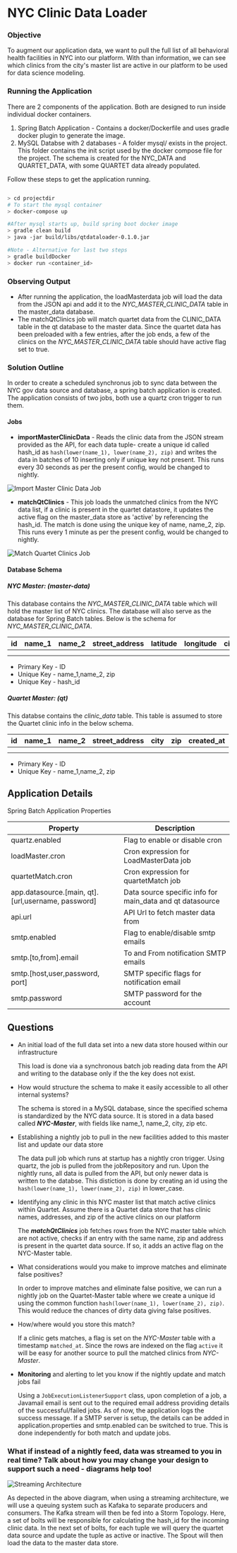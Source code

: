 # NYC Clinic Data Loader

### Objective
To augment our application data, we want to pull the full list of all behavioral health facilities in NYC into our platform.
With than information, we can see which clinics from the city's master list are active in our platform to be used for data science modeling.

### Running the Application
There are 2 components of the application. Both are designed to run inside individual docker containers.
1. Spring Batch Application - Contains a docker/Dockerfile and uses gradle docker plugin to generate the image.
2. MySQL Databse with 2 databases - A folder mysql/ exists in the project. This folder contains the init script used by the docker compose
file for the project. The schema is created for the NYC_DATA and QUARTET_DATA, with some QUARTET data already populated.

Follow these steps to get the application running.

```bash

> cd projectdir
# To start the mysql container
> docker-compose up

#After mysql starts up, build spring boot docker image
> gradle clean build
> java -jar build/libs/qtdataloader-0.1.0.jar

#Note - Alternative for last two steps
> gradle buildDocker
> docker run <container_id>

```

### Observing Output

- After running the application, the loadMasterdata job will load the data from the JSON api and add it to the _NYC_MASTER_CLINIC_DATA_ table in the master_data database.
- The matchQtClinics job will match quartet data from the CLINIC_DATA table in the qt database to the master data. Since the quartet data has been preloaded with a few entries, after the job ends, a few of the clinics on the _NYC_MASTER_CLINIC_DATA_ table should have active flag set to true.

### Solution Outline
In order to create a scheduled synchronus job to sync data between the NYC gov data source and database, a spring batch application is created.
The application consists of two jobs, both use a quartz cron trigger to run them.

#### Jobs

 - **importMasterClinicData** - Reads the clinic data from the JSON stream provided as the API, for each data tuple- create
  a unique id called hash_id as `hash(lower(name_1), lower(name_2), zip)` and writes the data
 in batches of 10 inserting only if unique key not present. This runs every 30 seconds as per the present config,
 would be changed to nightly.

![Import Master Clinic Data Job](https://s3.amazonaws.com/qt-imgs/ImportMasterClinicData-L.png)

 - **matchQtClinics** - This job loads the unmatched clinics from the NYC data list, if a clinic is present in the quartet datastore, it updates
 the active flag on the master_data store as 'active' by referencing the hash_id. The match is done using the unique key of name, name_2, zip. This
 runs every 1 minute as per the present config, would be changed to nightly.


![Match Quartet Clinics Job](https://s3.amazonaws.com/qt-imgs/matchqtclinics.png)

#### Database Schema

##### NYC Master: (master-data)
This database contains the _NYC_MASTER_CLINIC_DATA_ table which will hold the master list of NYC clinics. The database will also
serve as the database for Spring Batch tables. Below is the schema for _NYC_MASTER_CLINIC_DATA_.

| id | name_1 | name_2 | street_address | latitude | longitude | city | zip | created_at | active | hash_id    |
|----|--------|--------|----------------|----------|-----------|------|-----|------------|--------|------------|
|    |        |        |                |          |           |      |     |            |        |            |
|    |        |        |                |          |           |      |     |            |        |            |

- Primary Key - ID
- Unique Key - name_1,name_2, zip
- Unique Key - hash_id

##### Quartet Master: (qt)
This databse contains the _clinic_data_ table. This table is assumed to store the Quartet clinic info in the below schema.

| id | name_1 | name_2 | street_address | city | zip | created_at |
|----|--------|--------|----------------|------|-----|------------|
|    |        |        |                |      |     |            |
|    |        |        |                |      |     |            |

- Primary Key - ID
- Unique Key - name_1,name_2, zip

## Application Details

Spring Batch Application Properties

| Property                                           | Description                                               |
|----------------------------------------------------|-----------------------------------------------------------|
| quartz.enabled                                     | Flag to enable or disable cron                            |
| loadMaster.cron                                    | Cron expression for LoadMasterData job                    |
| quartetMatch.cron                                  | Cron expression for quartetMatch job                      |  
| app.datasource.[main, qt].[url,username, password] | Data source specific info for main_data and qt datasource |
| api.url                                            | API Url to fetch master data from                         |
| smtp.enabled                                       | Flag to enable/disable smtp emails                        |
| smtp.[to,from].email                               | To and From notification SMTP emails                      |
| smtp.[host,user,password, port]                    | SMTP specific flags for notification email                |
| smtp.password                                      | SMTP password for the account                             |


## Questions
-  An initial load of the full data set into a new data store housed within our infrastructure

    This load is done via a synchronous batch job reading data from the API and writing to the database only if the
    the key does not exist.
- How would structure the schema to make it easily accessible to all other internal systems?

    The schema is stored in a MySQL database, since the specified schema is standardized by the NYC data source.
    It is stored in a data based called _**NYC-Master**_, with fields like name_1, name_2, city, zip etc.
- Establishing a nightly job to pull in the new facilities added to this master list and update our data store

    The data pull job which runs at startup has a nightly cron trigger. Using quartz, the job is pulled from the jobRepository
    and run. Upon the nightly runs, all data is pulled from the API, but only newer data is written to the databse.
    This distiction is done by creating an id using the `hash(lower(name_1), lower(name_2), zip)` in lower_case.

- Identifying any clinic in this NYC master list that match active clinics within Quartet. Assume there is a Quartet data store that has clinic names, addresses, and zip of the active clinics on our platform

    The _**matchQtClinics**_ job fetches rows from the NYC master table which are not active, checks if an entry
    with the same name, zip and address is present in the quartet data source. If so, it adds an active flag on the
    NYC-Master table.
- What considerations would you make to improve matches and eliminate false positives?

    In order to improve matches and eliminate false positive, we can run a nightly job on the Quartet-Master table
    where we create a unique id using the common function `hash(lower(name_1), lower(name_2), zip)`. This would reduce the
    chances of dirty data giving false positives.

- How/where would you store this match?

    If a clinic gets matches, a flag is set on the _NYC-Master_ table with a timestamp `matched_at`. Since
    the rows are indexed on the flag `active` it will be easy for another source to pull the matched clinics
    from _NYC-Master_.

- **Monitoring** and alerting to let you know if the nightly update and match jobs fail

    Using a `JobExecutionListenerSupport` class, upon completion of a job, a Javamail email is sent out
    to the required email address providing details of the successful/failed jobs. As of now, the application
    logs the success message. If a SMTP server is setup, the details can be added in application.properties and
    smtp.enabled can be switched to true.
    This is done independently for both match and update jobs.


### What if instead of a nightly feed, data was streamed to you in real time? Talk about how you may change your design to support such a need - diagrams help too!

![Streaming Architecture](https://s3.amazonaws.com/qt-imgs/StreamingArch.png)

As depected in the above diagram, when using a streaming architecture, we will use a queuing system such as Kafaka to separate producers and consumers. The Kafka stream
will then be fed into a Storm Topology. Here, a set of bolts will be responsible for calculating the hash_id for the incoming clinic data. In the next set of bolts, for each tuple
we will query the quartet data source and update the tuple as active or inactive. The Spout will then load the data to the master data store.
